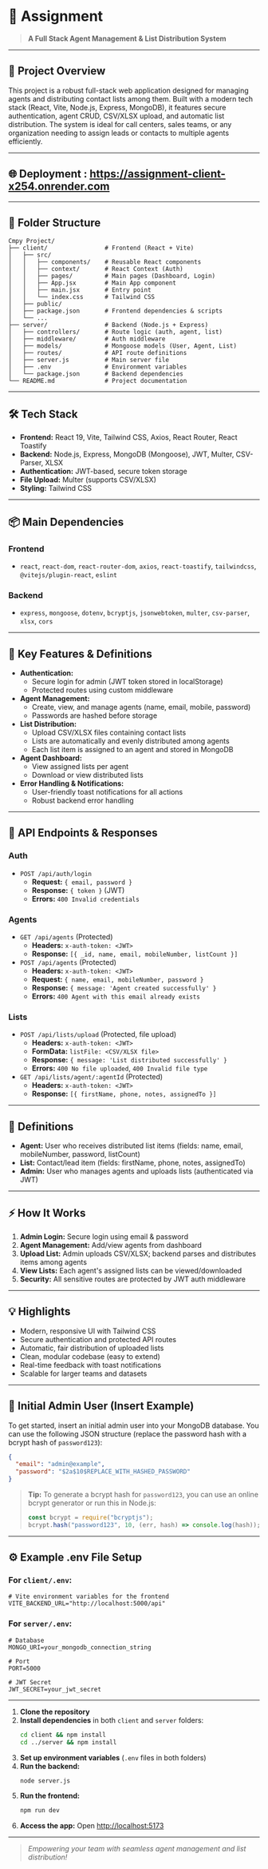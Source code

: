 # 🏢 Assignment

> **A Full Stack Agent Management & List Distribution System**

---

## 🚀 Project Overview

This project is a robust full-stack web application designed for managing agents and distributing contact lists among them. Built with a modern tech stack (React, Vite, Node.js, Express, MongoDB), it features secure authentication, agent CRUD, CSV/XLSX upload, and automatic list distribution. The system is ideal for call centers, sales teams, or any organization needing to assign leads or contacts to multiple agents efficiently.

---

## 🌐 Deployment : https://assignment-client-x254.onrender.com

---
## 📁 Folder Structure

```
Cmpy Project/
├── client/                # Frontend (React + Vite)
│   ├── src/
│   │   ├── components/    # Reusable React components
│   │   ├── context/       # React Context (Auth)
│   │   ├── pages/         # Main pages (Dashboard, Login)
│   │   ├── App.jsx        # Main App component
│   │   ├── main.jsx       # Entry point
│   │   └── index.css      # Tailwind CSS
│   ├── public/
│   ├── package.json       # Frontend dependencies & scripts
│   └── ...
├── server/                # Backend (Node.js + Express)
│   ├── controllers/       # Route logic (auth, agent, list)
│   ├── middleware/        # Auth middleware
│   ├── models/            # Mongoose models (User, Agent, List)
│   ├── routes/            # API route definitions
│   ├── server.js          # Main server file
│   ├── .env               # Environment variables
│   └── package.json       # Backend dependencies
└── README.md              # Project documentation
```

---

## 🛠️ Tech Stack

- **Frontend:** React 19, Vite, Tailwind CSS, Axios, React Router, React Toastify
- **Backend:** Node.js, Express, MongoDB (Mongoose), JWT, Multer, CSV-Parser, XLSX
- **Authentication:** JWT-based, secure token storage
- **File Upload:** Multer (supports CSV/XLSX)
- **Styling:** Tailwind CSS

---

## 📦 Main Dependencies

### Frontend

- `react`, `react-dom`, `react-router-dom`, `axios`, `react-toastify`, `tailwindcss`, `@vitejs/plugin-react`, `eslint`

### Backend

- `express`, `mongoose`, `dotenv`, `bcryptjs`, `jsonwebtoken`, `multer`, `csv-parser`, `xlsx`, `cors`

---

## 🔑 Key Features & Definitions

- **Authentication:**
  - Secure login for admin (JWT token stored in localStorage)
  - Protected routes using custom middleware
- **Agent Management:**
  - Create, view, and manage agents (name, email, mobile, password)
  - Passwords are hashed before storage
- **List Distribution:**
  - Upload CSV/XLSX files containing contact lists
  - Lists are automatically and evenly distributed among agents
  - Each list item is assigned to an agent and stored in MongoDB
- **Agent Dashboard:**
  - View assigned lists per agent
  - Download or view distributed lists
- **Error Handling & Notifications:**
  - User-friendly toast notifications for all actions
  - Robust backend error handling

---

## 📡 API Endpoints & Responses

### Auth

- `POST /api/auth/login`
  - **Request:** `{ email, password }`
  - **Response:** `{ token }` (JWT)
  - **Errors:** `400 Invalid credentials`

### Agents

- `GET /api/agents` (Protected)
  - **Headers:** `x-auth-token: <JWT>`
  - **Response:** `[{ _id, name, email, mobileNumber, listCount }]`
- `POST /api/agents` (Protected)
  - **Headers:** `x-auth-token: <JWT>`
  - **Request:** `{ name, email, mobileNumber, password }`
  - **Response:** `{ message: 'Agent created successfully' }`
  - **Errors:** `400 Agent with this email already exists`

### Lists

- `POST /api/lists/upload` (Protected, file upload)
  - **Headers:** `x-auth-token: <JWT>`
  - **FormData:** `listFile: <CSV/XLSX file>`
  - **Response:** `{ message: 'List distributed successfully' }`
  - **Errors:** `400 No file uploaded`, `400 Invalid file type`
- `GET /api/lists/agent/:agentId` (Protected)
  - **Headers:** `x-auth-token: <JWT>`
  - **Response:** `[{ firstName, phone, notes, assignedTo }]`

---

## 📝 Definitions

- **Agent:** User who receives distributed list items (fields: name, email, mobileNumber, password, listCount)
- **List:** Contact/lead item (fields: firstName, phone, notes, assignedTo)
- **Admin:** User who manages agents and uploads lists (authenticated via JWT)

---

## ⚡ How It Works

1. **Admin Login:** Secure login using email & password
2. **Agent Management:** Add/view agents from dashboard
3. **Upload List:** Admin uploads CSV/XLSX; backend parses and distributes items among agents
4. **View Lists:** Each agent's assigned lists can be viewed/downloaded
5. **Security:** All sensitive routes are protected by JWT auth middleware

---

## 💡 Highlights

- Modern, responsive UI with Tailwind CSS
- Secure authentication and protected API routes
- Automatic, fair distribution of uploaded lists
- Clean, modular codebase (easy to extend)
- Real-time feedback with toast notifications
- Scalable for larger teams and datasets

---

## 👤 Initial Admin User (Insert Example)

To get started, insert an initial admin user into your MongoDB database. You can use the following JSON structure (replace the password hash with a bcrypt hash of `password123`):

```json
{
  "email": "admin@example",
  "password": "$2a$10$REPLACE_WITH_HASHED_PASSWORD"
}
```

> **Tip:** To generate a bcrypt hash for `password123`, you can use an online bcrypt generator or run this in Node.js:
>
> ```js
> const bcrypt = require("bcryptjs");
> bcrypt.hash("password123", 10, (err, hash) => console.log(hash));
> ```

---

## ⚙️ Example .env File Setup

### For `client/.env`:

```env
# Vite environment variables for the frontend
VITE_BACKEND_URL="http://localhost:5000/api"
```

### For `server/.env`:

```env
# Database
MONGO_URI=your_mongodb_connection_string

# Port
PORT=5000

# JWT Secret
JWT_SECRET=your_jwt_secret
```

---

1. **Clone the repository**
2. **Install dependencies** in both `client` and `server` folders:
   ```sh
   cd client && npm install
   cd ../server && npm install
   ```
3. **Set up environment variables** (`.env` files in both folders)
4. **Run the backend:**
   ```sh
   node server.js
   ```
5. **Run the frontend:**
   ```sh
   npm run dev
   ```
6. **Access the app:** Open [http://localhost:5173](http://localhost:5173)

---

> _Empowering your team with seamless agent management and list distribution!_

